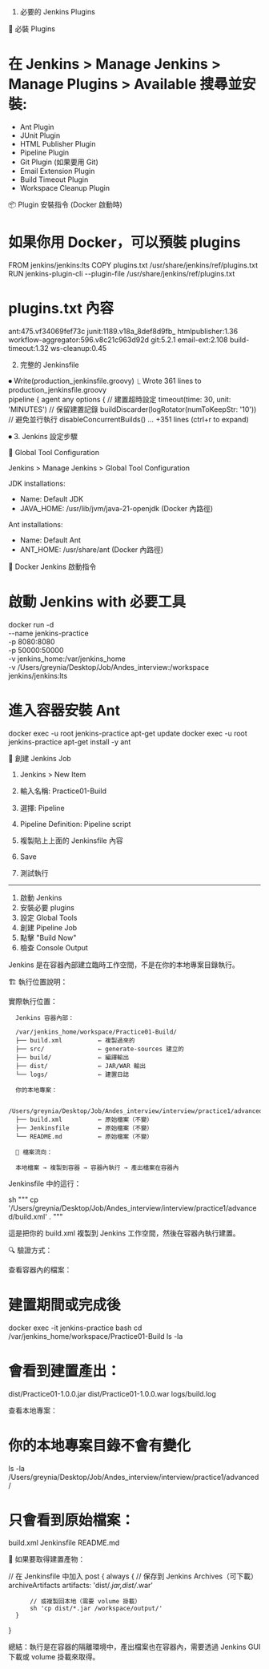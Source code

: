 1. 必要的 Jenkins Plugins

  🔧 必裝 Plugins

  # 在 Jenkins > Manage Jenkins > Manage Plugins > Available 搜尋並安裝:
  - Ant Plugin
  - JUnit Plugin
  - HTML Publisher Plugin
  - Pipeline Plugin
  - Git Plugin (如果要用 Git)
  - Email Extension Plugin
  - Build Timeout Plugin
  - Workspace Cleanup Plugin

  📦 Plugin 安裝指令 (Docker 啟動時)

  # 如果你用 Docker，可以預裝 plugins
  FROM jenkins/jenkins:lts
  COPY plugins.txt /usr/share/jenkins/ref/plugins.txt
  RUN jenkins-plugin-cli --plugin-file /usr/share/jenkins/ref/plugins.txt

  # plugins.txt 內容
  ant:475.vf34069fef73c
  junit:1189.v18a_8def8d9fb_
  htmlpublisher:1.36
  workflow-aggregator:596.v8c21c963d92d
  git:5.2.1
  email-ext:2.108
  build-timeout:1.32
  ws-cleanup:0.45

  2. 完整的 Jenkinsfile

⏺ Write(production_jenkinsfile.groovy)
  ⎿  Wrote 361 lines to production_jenkinsfile.groovy      
     pipeline {
         agent any
         options {
             // 建置超時設定
             timeout(time: 30, unit: 'MINUTES')
             // 保留建置記錄
             buildDiscarder(logRotator(numToKeepStr: '10'))
             // 避免並行執行
             disableConcurrentBuilds()
     … +351 lines (ctrl+r to expand)

⏺ 3. Jenkins 設定步驟

  🔧 Global Tool Configuration

  Jenkins > Manage Jenkins > Global Tool Configuration

  JDK installations:
  - Name: Default JDK
  - JAVA_HOME: /usr/lib/jvm/java-21-openjdk (Docker 內路徑)

  Ant installations:  
  - Name: Default Ant
  - ANT_HOME: /usr/share/ant (Docker 內路徑)

  🐳 Docker Jenkins 啟動指令

  # 啟動 Jenkins with 必要工具
  docker run -d \
    --name jenkins-practice \
    -p 8080:8080 \
    -p 50000:50000 \
    -v jenkins_home:/var/jenkins_home \
    -v /Users/greynia/Desktop/Job/Andes_interview:/workspace \
    jenkins/jenkins:lts

  # 進入容器安裝 Ant
  docker exec -u root jenkins-practice apt-get update
  docker exec -u root jenkins-practice apt-get install -y ant

  📝 創建 Jenkins Job

  1. Jenkins > New Item
  2. 輸入名稱: Practice01-Build
  3. 選擇: Pipeline
  4. Pipeline Definition: Pipeline script
  5. 複製貼上上面的 Jenkinsfile 內容
  6. Save

  4. 測試執行
------
1. 啟動 Jenkins
2. 安裝必要 plugins
3. 設定 Global Tools
4. 創建 Pipeline Job
5. 點擊 "Build Now"
6. 檢查 Console Output

Jenkins 是在容器內部建立臨時工作空間，不是在你的本地專案目錄執行。

  🏗️ 執行位置說明：

  實際執行位置：
```
  Jenkins 容器內部：
  
  /var/jenkins_home/workspace/Practice01-Build/
  ├── build.xml          ← 複製過來的
  ├── src/               ← generate-sources 建立的
  ├── build/             ← 編譯輸出
  ├── dist/              ← JAR/WAR 輸出
  └── logs/              ← 建置日誌

  你的本地專案：

  /Users/greynia/Desktop/Job/Andes_interview/interview/practice1/advanced/
  ├── build.xml          ← 原始檔案（不變）
  ├── Jenkinsfile        ← 原始檔案（不變）
  └── README.md          ← 原始檔案（不變）

  📁 檔案流向：

  本地檔案 → 複製到容器 → 容器內執行 → 產出檔案在容器內
```
  Jenkinsfile 中的這行：

  sh """
      cp '/Users/greynia/Desktop/Job/Andes_interview/interview/practice1/advanced/build.xml' .
  """

  這是把你的 build.xml 複製到 Jenkins 工作空間，然後在容器內執行建置。

  🔍 驗證方式：

  查看容器內的檔案：

  # 建置期間或完成後
  docker exec -it jenkins-practice bash
  cd /var/jenkins_home/workspace/Practice01-Build
  ls -la

  # 會看到建置產出：
  dist/Practice01-1.0.0.jar
  dist/Practice01-1.0.0.war
  logs/build.log

  查看本地專案：

  # 你的本地專案目錄不會有變化
  ls -la /Users/greynia/Desktop/Job/Andes_interview/interview/practice1/advanced/

  # 只會看到原始檔案：
  build.xml
  Jenkinsfile
  README.md

  💾 如果要取得建置產物：

  // 在 Jenkinsfile 中加入
  post {
      always {
          // 保存到 Jenkins Archives（可下載）
          archiveArtifacts artifacts: 'dist/*.jar,dist/*.war'

          // 或複製回本地（需要 volume 掛載）
          sh 'cp dist/*.jar /workspace/output/'
      }
  }

  總結：執行是在容器的隔離環境中，產出檔案也在容器內，需要透過 Jenkins GUI 下載或 volume 掛載來取得。
